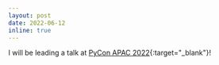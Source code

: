 ```yaml
---
layout: post
date: 2022-06-12
inline: true
---
```


I will be leading a talk at [PyCon APAC 2022](https://tw.pycon.org/2022/en-us){:target="_blank"}!